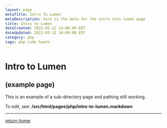 ```yaml
---
layout: page
metaTitle: Intro To Lumen
metaDescription: here is the meta for the intro into lumen page
title: Intro to Lumen
dateCreated: 2022-02-22 14:00:00 EDT
dateUpdated: 2022-03-12 18:00:00 EDT
category: php
tags: php code howto
---
```


# Intro to Lumen

## (example page)

This is an example of a sub-directory page and pathing still working.

To edit, see: **/src/html/pages/php/intro-to-lumen.markdown**

---

[return home](/index.html)
